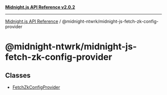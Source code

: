 [**Midnight.js API Reference v2.0.2**](../../README.md)

***

[Midnight.js API Reference](../../packages.md) / @midnight-ntwrk/midnight-js-fetch-zk-config-provider

# @midnight-ntwrk/midnight-js-fetch-zk-config-provider

## Classes

- [FetchZkConfigProvider](classes/FetchZkConfigProvider.md)
